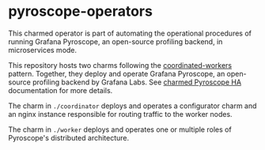 # pyroscope-operators
This charmed operator is part of automating the operational procedures of running Grafana Pyroscope, an open-source profiling backend, in microservices mode.

This repository hosts two charms following the [coordinated-workers](https://discourse.charmhub.io/t/cos-lite-docs-managing-deployments-of-cos-lite-ha-addons/15213) pattern.
Together, they deploy and operate Grafana Pyroscope, an open-source profiling backend by Grafana Labs. See [charmed Pyroscope HA](https://discourse.charmhub.io/t/18120) documentation for more details.
 
The charm in `./coordinator` deploys and operates a configurator charm and an nginx instance responsible for routing traffic to the worker nodes.

The charm in `./worker` deploys and operates one or multiple roles of Pyroscope's distributed architecture.